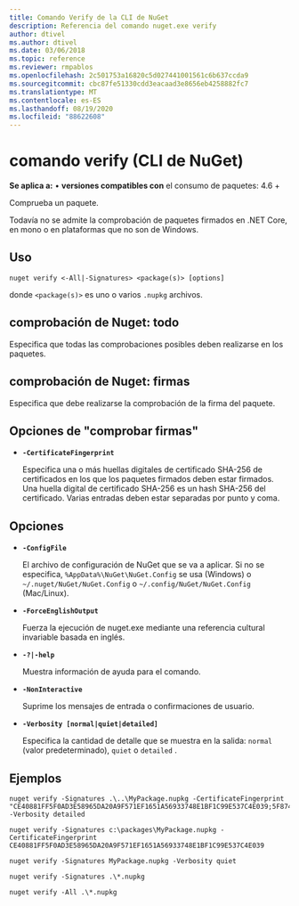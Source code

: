 ```yaml
---
title: Comando Verify de la CLI de NuGet
description: Referencia del comando nuget.exe verify
author: dtivel
ms.author: dtivel
ms.date: 03/06/2018
ms.topic: reference
ms.reviewer: rmpablos
ms.openlocfilehash: 2c501753a16820c5d027441001561c6b637ccda9
ms.sourcegitcommit: cbc87fe51330cdd3eacaad3e8656eb4258882fc7
ms.translationtype: MT
ms.contentlocale: es-ES
ms.lasthandoff: 08/19/2020
ms.locfileid: "88622608"
---
```

# <a name="verify-command-nuget-cli"></a>comando verify (CLI de NuGet)

**Se aplica a:** &bullet; **versiones compatibles con** el consumo de paquetes: 4.6 +

Comprueba un paquete.

Todavía no se admite la comprobación de paquetes firmados en .NET Core, en mono o en plataformas que no son de Windows.

## <a name="usage"></a>Uso

```cli
nuget verify <-All|-Signatures> <package(s)> [options]
```

donde `<package(s)>` es uno o varios `.nupkg` archivos.

## <a name="nuget-verify--all"></a>comprobación de Nuget: todo

Especifica que todas las comprobaciones posibles deben realizarse en los paquetes.

## <a name="nuget-verify--signatures"></a>comprobación de Nuget: firmas

Especifica que debe realizarse la comprobación de la firma del paquete.

## <a name="options-for-verify--signatures"></a>Opciones de "comprobar firmas"

- **`-CertificateFingerprint`**

  Especifica una o más huellas digitales de certificado SHA-256 de certificados en los que los paquetes firmados deben estar firmados. Una huella digital de certificado SHA-256 es un hash SHA-256 del certificado. Varias entradas deben estar separadas por punto y coma.

## <a name="options"></a>Opciones

- **`-ConfigFile`**

  El archivo de configuración de NuGet que se va a aplicar. Si no se especifica, `%AppData%\NuGet\NuGet.Config` se usa (Windows) o `~/.nuget/NuGet/NuGet.Config` o `~/.config/NuGet/NuGet.Config` (Mac/Linux).

- **`-ForceEnglishOutput`**

  Fuerza la ejecución de nuget.exe mediante una referencia cultural invariable basada en inglés.

- **`-?|-help`**

  Muestra información de ayuda para el comando.

- **`-NonInteractive`**

  Suprime los mensajes de entrada o confirmaciones de usuario.

- **`-Verbosity [normal|quiet|detailed]`**

  Especifica la cantidad de detalle que se muestra en la salida: `normal` (valor predeterminado), `quiet` o `detailed` .

## <a name="examples"></a>Ejemplos

```cli
nuget verify -Signatures .\..\MyPackage.nupkg -CertificateFingerprint "CE40881FF5F0AD3E58965DA20A9F571EF1651A56933748E1BF1C99E537C4E039;5F874AAF47BCB268A19357364E7FBB09D6BF9E8A93E1229909AC5CAC865802E2" -Verbosity detailed

nuget verify -Signatures c:\packages\MyPackage.nupkg -CertificateFingerprint CE40881FF5F0AD3E58965DA20A9F571EF1651A56933748E1BF1C99E537C4E039

nuget verify -Signatures MyPackage.nupkg -Verbosity quiet

nuget verify -Signatures .\*.nupkg

nuget verify -All .\*.nupkg

```